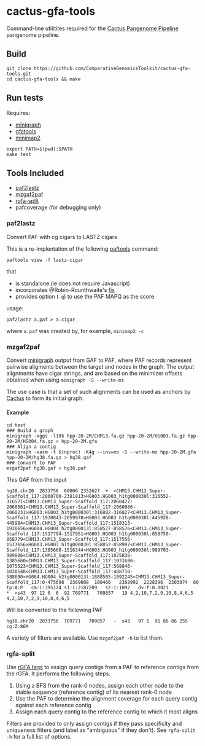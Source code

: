 # cactus-gfa-tools

Command-line utilitites required for the [Cactus Pangenome Pipeline](https://github.com/ComparativeGenomicsToolkit/cactus/blob/master/doc/pangenome.md) pangenome pipeline.

## Build

```
git clone https://github.com/ComparativeGenomicsToolkit/cactus-gfa-tools.git
cd cactus-gfa-tools && make
```

## Run tests

Requires:
* [minigraph](https://github.com/lh3/minigraph)
* [gfatools](https://github.com/lh3/gfatools)
* [minimap2](https://github.com/lh3/minimap2)

```
export PATH=$(pwd):$PATH
make test
```

## Tools Included

* [paf2lastz](#paf2lastz)
* [mzgaf2paf](#mzgaf2paf)
* [rgfa-split](#rgfa-split)
* pafcoverage (for debugging only)

### paf2lastz

Convert PAF with cg cigars to LASTZ cigars

This is a re-implentation of the following [paftools](https://github.com/lh3/minimap2/blob/master/misc/paftools.js) command:
```
paftools view -f lastz-cigar
```
that
* is standalone (ie does not require Javascript)
* incorporates @Robin-Rounthwaite's [fix](https://github.com/Robin-Rounthwaite/reference-based-cactus-aligner/blob/master/src/paf_to_lastz.py#L49-L71)
* provides option (`-q`) to use the PAF MAPQ as the score

usage:
```
paf2lastz a.paf > a.cigar
```
where `a.paf` was created by, for example, `minimap2 -c`

### mzgaf2paf

Convert [minigraph](https://github.com/lh3/minigraph) output from GAF to PAF, where PAF records represent pairwise aligments between the target and nodes in the graph.  The output alignments have cigar strings, and are based on the minimizer offsets obtained when using `minigraph -S --write-mz`.

The use case is that a set of such alignments can be used as anchors by [Cactus](https://github.com/ComparativeGenomicsToolkit/cactus) to form its initial graph. 


#### Example

```
cd test
### Build a graph
minigraph -xggs -l10k hpp-20-2M/CHM13.fa.gz hpp-20-2M/HG003.fa.gz hpp-20-2M/HG004.fa.gz > hpp-20-2M.gfa
### Align a contig
minigraph -xasm -t $(nproc) -K4g --inv=no -S --write-mz hpp-20-2M.gfa hpp-20-2M/hg38.fa.gz > hg38.gaf
### Convert to PAF
mzgaf2paf hg38.gaf > hg38.paf
```

This GAF from the input
```
hg38.chr20  2833756  60006 2352627  +  <CHM13.CHM13_Super-Scaffold_117:2060700-2381813>HG003.HG003_h1tg000030l:316552-316571<CHM13.CHM13_Super-Scaffold_117:2060427-2060561<CHM13.CHM13_Super-Scaffold_117:2060086-2060231>HG003.HG003_h1tg000030l:316802-316827<CHM13.CHM13_Super-Scaffold_117:1930843-2059970>HG003.HG003_h1tg000030l:445928-445984<CHM13.CHM13_Super-Scaffold_117:1518313-1930656>HG004.HG004_h2tg000013l:858527-858576<CHM13.CHM13_Super-Scaffold_117:1517794-1517951>HG003.HG003_h1tg000030l:858750-858779<CHM13.CHM13_Super-Scaffold_117:1517556-1517656>HG003.HG003_h1tg000030l:858852-858997<CHM13.CHM13_Super-Scaffold_117:1385660-1516344>HG003.HG003_h1tg000030l:989703-989806<CHM13.CHM13_Super-Scaffold_117:1075838-1385660<CHM13.CHM13_Super-Scaffold_117:1031686-1075523<CHM13.CHM13_Super-Scaffold_117:588846-1030548<CHM13.CHM13_Super-Scaffold_117:488710-588690>HG004.HG004_h2tg000013l:1888505-1892245<CHM13.CHM13_Super-Scaffold_117:0-475698  2369008  100466   2368992  2228396  2303074  60 tp:A:P   cm:i:395124 s1:i:2187209   s2:i:1092   dv:f:0.0021
*  <s43  97 12 0  6  92 709771   709857   19 4,2,10,7,2,9,10,8,4,6,5 4,2,10,7,2,9,10,8,4,6,5                                                                                                                                
```
Will be converted to the following PAF
```
hg38.chr20  2833756  709771   709857   -  s43   97 5  91 86 86 255   cg:Z:86M                       
```

A variety of filters are available.  Use `mzgaf2paf -h` to list them.

### rgfa-split

Use [rGFA tags](https://github.com/lh3/gfatools/blob/master/doc/rGFA.md) to assign query contigs from a PAF to reference contigs from the rGFA.  It performs the following steps.

1. Using a BFS from the rank-0 nodes, assign each other node to the stable sequence (reference contig) of its nearest rank-0 node
2. Use the PAF to determine the alignment coverage for each query contig against each reference contig
3. Assign each query contig to the reference contig to which it most aligns

Filters are provided to only assign contigs if they pass specificity and uniqueness filters (and label as "ambiguous" if they don't).  See `rgfa-split -h` for a full list of options. 
